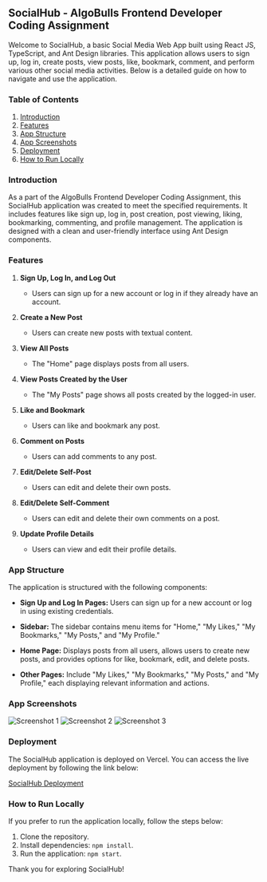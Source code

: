 ## SocialHub - AlgoBulls Frontend Developer Coding Assignment

Welcome to SocialHub, a basic Social Media Web App built using React JS, TypeScript, and Ant Design libraries. This application allows users to sign up, log in, create posts, view posts, like, bookmark, comment, and perform various other social media activities. Below is a detailed guide on how to navigate and use the application.

### Table of Contents

1. [Introduction](#introduction)
2. [Features](#features)
3. [App Structure](#app-structure)
4. [App Screenshots](#app-screenshots)
5. [Deployment](#deployment)
6. [How to Run Locally](#how-to-run-locally)

### Introduction

As a part of the AlgoBulls Frontend Developer Coding Assignment, this SocialHub application was created to meet the specified requirements. It includes features like sign up, log in, post creation, post viewing, liking, bookmarking, commenting, and profile management. The application is designed with a clean and user-friendly interface using Ant Design components.

### Features

1. **Sign Up, Log In, and Log Out**
   - Users can sign up for a new account or log in if they already have an account.

2. **Create a New Post**
   - Users can create new posts with textual content.

3. **View All Posts**
   - The "Home" page displays posts from all users.

4. **View Posts Created by the User**
   - The "My Posts" page shows all posts created by the logged-in user.

5. **Like and Bookmark**
   - Users can like and bookmark any post.

6. **Comment on Posts**
   - Users can add comments to any post.

7. **Edit/Delete Self-Post**
   - Users can edit and delete their own posts.

8. **Edit/Delete Self-Comment**
   - Users can edit and delete their own comments on a post.

9. **Update Profile Details**
   - Users can view and edit their profile details.

### App Structure

The application is structured with the following components:

- **Sign Up and Log In Pages:** Users can sign up for a new account or log in using existing credentials.

- **Sidebar:** The sidebar contains menu items for "Home," "My Likes," "My Bookmarks," "My Posts," and "My Profile."

- **Home Page:** Displays posts from all users, allows users to create new posts, and provides options for like, bookmark, edit, and delete posts.

- **Other Pages:** Include "My Likes," "My Bookmarks," "My Posts," and "My Profile," each displaying relevant information and actions.

### App Screenshots

![Screenshot 1](https://drive.google.com/file/d/1N-czpx1n_DrHYNyrAZwCT_ZBsnEcq4kv/view?usp=sharing)
![Screenshot 2](https://drive.google.com/file/d/1Yr25u846l1WFSMc6KIR1k6PbgVFMfILu/view?usp=sharing)
![Screenshot 3](https://drive.google.com/file/d/1mKVFm5WfEiCN6j16V71BGAJV9BEyg0oO/view?usp=sharing)

### Deployment

The SocialHub application is deployed on Vercel. You can access the live deployment by following the link below:

[SocialHub Deployment](https://fabulous-tanuki-7dc707.netlify.app/)


### How to Run Locally

If you prefer to run the application locally, follow the steps below:

1. Clone the repository.
2. Install dependencies: `npm install`.
3. Run the application: `npm start`.

Thank you for exploring SocialHub!


  
